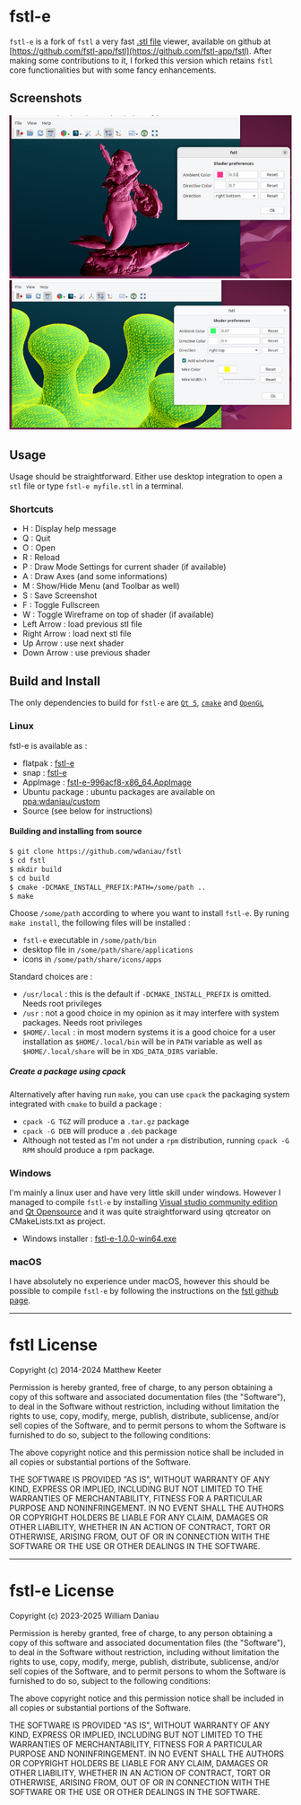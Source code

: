 # fstl-e

`fstl-e` is a fork of `fstl` a very fast [.stl file](http://en.wikipedia.org/wiki/STL_\(file_format\)) viewer, available on github at [https://github.com/fstl-app/fstl](https://github.com/fstl-app/fstl). After making some contributions to it, I forked this version which retains `fstl` core functionalities but with some fancy enhancements.

## Screenshots
![](./images/screenshot_fstl-e_20230205.jpg)
![](./images/screenshot_fstl-e_20230212.jpg)

## Usage
Usage should be straightforward. Either use desktop integration to open a `stl` file or type `fstl-e myfile.stl` in a terminal.

### Shortcuts

  * H : Display help message
  * Q : Quit
  * O : Open
  * R : Reload
  * P : Draw Mode Settings for current shader (if available)
  * A : Draw Axes (and some informations)
  * M : Show/Hide Menu (and Toolbar as well)
  * S : Save Screenshot
  * F : Toggle Fullscreen
  * W : Toggle Wireframe on top of shader (if available)
  * Left Arrow : load previous stl file
  * Right Arrow : load next stl file
  * Up Arrow : use next shader
  * Down Arrow : use previous shader

## Build and Install

The only dependencies to build for `fstl-e` are [`Qt 5`](https://www.qt.io), [`cmake`](https://cmake.org/) and [`OpenGL`](https://www.opengl.org)

### Linux

fstl-e is available as :

  * flatpak : [fstl-e](https://flathub.org/apps/io.github.wdaniau.fstl)
  * snap : [fstl-e](https://snapcraft.io/fstl-e)
  * AppImage : [fstl-e-996acf8-x86_64.AppImage](https://github.com/wdaniau/fstl/releases/download/fstl-e-v1.0.0/fstl-e-996acf8-x86_64.AppImage)
  * Ubuntu package : ubuntu packages are available on [ppa:wdaniau/custom](https://launchpad.net/~wdaniau/+archive/ubuntu/custom)
  * Source (see below for instructions)

#### Building and installing from source
```
$ git clone https://github.com/wdaniau/fstl
$ cd fstl
$ mkdir build
$ cd build
$ cmake -DCMAKE_INSTALL_PREFIX:PATH=/some/path ..
$ make
```

Choose `/some/path` according to where you want to install `fstl-e`. By runing `make install`, the following files will be installed :

  * `fstl-e` executable in `/some/path/bin`
  * desktop file in `/some/path/share/applications`
  * icons in `/some/path/share/icons/apps`

Standard choices are :

  * `/usr/local` : this is the default if `-DCMAKE_INSTALL_PREFIX` is omitted. Needs root privileges
  * `/usr` : not a good choice in my opinion as it may interfere with system packages. Needs root privileges
  * `$HOME/.local` : in most modern systems it is a good choice for a user installation as `$HOME/.local/bin` will be in `PATH` variable as well as `$HOME/.local/share` will be in `XDG_DATA_DIRS` variable.

##### Create a package using cpack
Alternatively after having run `make`, you can use `cpack` the packaging system integrated with `cmake` to build a package :

  * `cpack -G TGZ` will produce a `.tar.gz` package
  * `cpack -G DEB` will produce a `.deb` package
  * Although not tested as I'm not under a `rpm` distribution, running `cpack -G RPM` should produce a rpm package.



### Windows
I'm mainly a linux user and have very little skill under windows. However I managed to compile `fstl-e` by installing [Visual studio community edition](https://visualstudio.microsoft.com/fr/vs/community/) and [Qt Opensource](https://www.qt.io/download-thank-you?os=windows) and it was quite straightforward using qtcreator on CMakeLists.txt as project.

  * Windows installer : [fstl-e-1.0.0-win64.exe](https://github.com/wdaniau/fstl/releases/download/fstl-e-v1.0.0/fstl-e-1.0.0-win64.exe)


### macOS
I have absolutely no experience under macOS, however this should be possible to compile `fstl-e` by following the instructions on the [fstl github page](https://github.com/fstl-app/fstl).


--------------------------------------------------------------------------------
# fstl License

Copyright (c) 2014-2024 Matthew Keeter

Permission is hereby granted, free of charge, to any person obtaining a copy of this software and associated documentation files (the "Software"), to deal in the Software without restriction, including without limitation the rights to use, copy, modify, merge, publish, distribute, sublicense, and/or sell copies of the Software, and to permit persons to whom the Software is furnished to do so, subject to the following conditions:

The above copyright notice and this permission notice shall be included in all copies or substantial portions of the Software.

THE SOFTWARE IS PROVIDED "AS IS", WITHOUT WARRANTY OF ANY KIND, EXPRESS OR IMPLIED, INCLUDING BUT NOT LIMITED TO THE WARRANTIES OF MERCHANTABILITY, FITNESS FOR A PARTICULAR PURPOSE AND NONINFRINGEMENT. IN NO EVENT SHALL THE AUTHORS OR COPYRIGHT HOLDERS BE LIABLE FOR ANY CLAIM, DAMAGES OR OTHER LIABILITY, WHETHER IN AN ACTION OF CONTRACT, TORT OR OTHERWISE, ARISING FROM, OUT OF OR IN CONNECTION WITH THE SOFTWARE OR THE USE OR OTHER DEALINGS IN THE SOFTWARE.

--------------------------------------------------------------------------------
# fstl-e License

Copyright (c) 2023-2025 William Daniau

Permission is hereby granted, free of charge, to any person obtaining a copy of this software and associated documentation files (the "Software"), to deal in the Software without restriction, including without limitation the rights to use, copy, modify, merge, publish, distribute, sublicense, and/or sell copies of the Software, and to permit persons to whom the Software is furnished to do so, subject to the following conditions:

The above copyright notice and this permission notice shall be included in all copies or substantial portions of the Software.

THE SOFTWARE IS PROVIDED "AS IS", WITHOUT WARRANTY OF ANY KIND, EXPRESS OR IMPLIED, INCLUDING BUT NOT LIMITED TO THE WARRANTIES OF MERCHANTABILITY, FITNESS FOR A PARTICULAR PURPOSE AND NONINFRINGEMENT. IN NO EVENT SHALL THE AUTHORS OR COPYRIGHT HOLDERS BE LIABLE FOR ANY CLAIM, DAMAGES OR OTHER LIABILITY, WHETHER IN AN ACTION OF CONTRACT, TORT OR OTHERWISE, ARISING FROM, OUT OF OR IN CONNECTION WITH THE SOFTWARE OR THE USE OR OTHER DEALINGS IN THE SOFTWARE.
